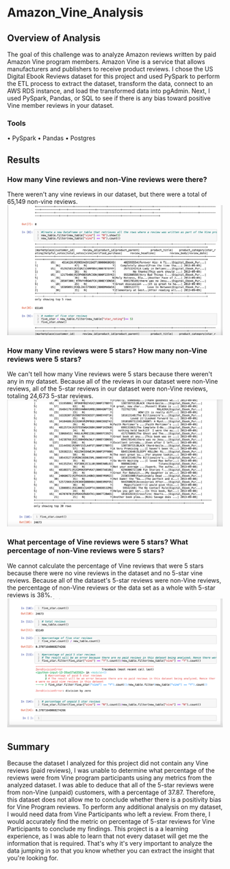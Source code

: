 # Amazon_Vine_Analysis
## Overview of Analysis
The goal of this challenge was to analyze Amazon reviews written by paid Amazon Vine program members. Amazon Vine is a service that allows manufacturers and publishers to receive product reviews. I chose the US Digital Ebook Reviews dataset for this project and used PySpark to perform the ETL process to extract the dataset, transform the data, connect to an AWS RDS instance, and load the transformed data into pgAdmin. Next, I used PySpark, Pandas, or SQL to see if there is any bias toward positive Vine member reviews in your dataset.

### Tools
• PySpark
• Pandas
• Postgres

## Results
### How many Vine reviews and non-Vine reviews were there?
There weren't any vine reviews in our dataset, but there were a total of 65,149 non-vine reviews.
![](Resources/65149.png)

### How many Vine reviews were 5 stars? How many non-Vine reviews were 5 stars?
We can't tell how many Vine reviews were 5 stars because there weren't any in my dataset. Because all of the reviews in our dataset were non-Vine reviews, all of the 5-star reviews in our dataset were non-Vine reviews, totaling 24,673 5-star reviews.
![](Resources/24673.png)

### What percentage of Vine reviews were 5 stars? What percentage of non-Vine reviews were 5 stars?
We cannot calculate the percentage of Vine reviews that were 5 stars because there were no vine reviews in the dataset and no 5-star vine reviews. Because all of the dataset's 5-star reviews were non-Vine reviews, the percentage of non-Vine reviews or the data set as a whole with 5-star reviews is 38%.
![](Resources/37.png)

## Summary
Because the dataset I analyzed for this project did not contain any Vine reviews (paid reviews), I was unable to determine what percentage of the reviews were from Vine program participants using any metrics from the analyzed dataset. I was able to deduce that all of the 5-star reviews were from non-Vine (unpaid) customers, with a percentage of 37.87. Therefore, this dataset does not allow me to conclude whether there is a positivity bias for Vine Program reviews. To perform any additional analysis on my dataset, I would need data from Vine Participants who left a review. From there, I would accurately find the metric on percentage of 5-star reviews for Vine Participants to conclude my findings. This project is a a learning experience, as I was able to learn that not every dataset will get me the information that is required. That's why it's very important to analyze the data jumping in so that you know whether you can extract the insight that you're looking for.

